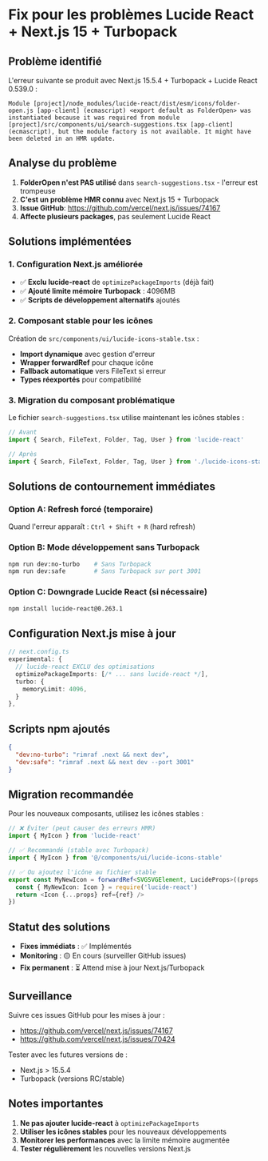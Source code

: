 # Fix pour les problèmes Lucide React + Next.js 15 + Turbopack

## Problème identifié

L'erreur suivante se produit avec Next.js 15.5.4 + Turbopack + Lucide React 0.539.0 :

```
Module [project]/node_modules/lucide-react/dist/esm/icons/folder-open.js [app-client] (ecmascript) <export default as FolderOpen> was instantiated because it was required from module [project]/src/components/ui/search-suggestions.tsx [app-client] (ecmascript), but the module factory is not available. It might have been deleted in an HMR update.
```

## Analyse du problème

1. **FolderOpen n'est PAS utilisé** dans `search-suggestions.tsx` - l'erreur est trompeuse
2. **C'est un problème HMR connu** avec Next.js 15 + Turbopack
3. **Issue GitHub**: https://github.com/vercel/next.js/issues/74167
4. **Affecte plusieurs packages**, pas seulement Lucide React

## Solutions implémentées

### 1. Configuration Next.js améliorée

- ✅ **Exclu lucide-react** de `optimizePackageImports` (déjà fait)
- ✅ **Ajouté limite mémoire Turbopack** : 4096MB
- ✅ **Scripts de développement alternatifs** ajoutés

### 2. Composant stable pour les icônes

Création de `src/components/ui/lucide-icons-stable.tsx` :
- **Import dynamique** avec gestion d'erreur
- **Wrapper forwardRef** pour chaque icône
- **Fallback automatique** vers FileText si erreur
- **Types réexportés** pour compatibilité

### 3. Migration du composant problématique

Le fichier `search-suggestions.tsx` utilise maintenant les icônes stables :
```typescript
// Avant
import { Search, FileText, Folder, Tag, User } from 'lucide-react'

// Après
import { Search, FileText, Folder, Tag, User } from './lucide-icons-stable'
```

## Solutions de contournement immédiates

### Option A: Refresh forcé (temporaire)
Quand l'erreur apparaît : `Ctrl + Shift + R` (hard refresh)

### Option B: Mode développement sans Turbopack
```bash
npm run dev:no-turbo    # Sans Turbopack
npm run dev:safe        # Sans Turbopack sur port 3001
```

### Option C: Downgrade Lucide React (si nécessaire)
```bash
npm install lucide-react@0.263.1
```

## Configuration Next.js mise à jour

```typescript
// next.config.ts
experimental: {
  // lucide-react EXCLU des optimisations
  optimizePackageImports: [/* ... sans lucide-react */],
  turbo: {
    memoryLimit: 4096,
  }
},
```

## Scripts npm ajoutés

```json
{
  "dev:no-turbo": "rimraf .next && next dev",
  "dev:safe": "rimraf .next && next dev --port 3001"
}
```

## Migration recommandée

Pour les nouveaux composants, utilisez les icônes stables :

```typescript
// ❌ Éviter (peut causer des erreurs HMR)
import { MyIcon } from 'lucide-react'

// ✅ Recommandé (stable avec Turbopack)
import { MyIcon } from '@/components/ui/lucide-icons-stable'

// ✅ Ou ajoutez l'icône au fichier stable
export const MyNewIcon = forwardRef<SVGSVGElement, LucideProps>((props, ref) => {
  const { MyNewIcon: Icon } = require('lucide-react')
  return <Icon {...props} ref={ref} />
})
```

## Statut des solutions

- **Fixes immédiats** : ✅ Implémentés
- **Monitoring** : 🟡 En cours (surveiller GitHub issues)
- **Fix permanent** : ⏳ Attend mise à jour Next.js/Turbopack

## Surveillance

Suivre ces issues GitHub pour les mises à jour :
- https://github.com/vercel/next.js/issues/74167
- https://github.com/vercel/next.js/issues/70424

Tester avec les futures versions de :
- Next.js > 15.5.4
- Turbopack (versions RC/stable)

## Notes importantes

1. **Ne pas ajouter lucide-react** à `optimizePackageImports`
2. **Utiliser les icônes stables** pour les nouveaux développements
3. **Monitorer les performances** avec la limite mémoire augmentée
4. **Tester régulièrement** les nouvelles versions Next.js